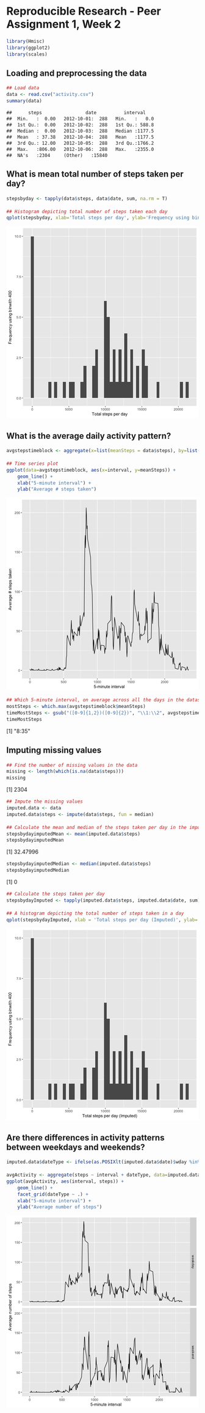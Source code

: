 # Reproducible Research - Peer Assignment 1, Week 2




```r
library(Hmisc)
library(ggplot2)
library(scales)
```

## Loading and preprocessing the data


```r
## Load data
data <- read.csv("activity.csv")
summary(data)
```

```
##      steps                date          interval     
##  Min.   :  0.00   2012-10-01:  288   Min.   :   0.0  
##  1st Qu.:  0.00   2012-10-02:  288   1st Qu.: 588.8  
##  Median :  0.00   2012-10-03:  288   Median :1177.5  
##  Mean   : 37.38   2012-10-04:  288   Mean   :1177.5  
##  3rd Qu.: 12.00   2012-10-05:  288   3rd Qu.:1766.2  
##  Max.   :806.00   2012-10-06:  288   Max.   :2355.0  
##  NA's   :2304     (Other)   :15840
```

## What is mean total number of steps taken per day?


```r
stepsbyday <- tapply(data$steps, data$date, sum, na.rm = T)

## Histogram depicting total number of steps taken each day
qplot(stepsbyday, xlab='Total steps per day', ylab='Frequency using binwith 400', binwidth=400)
```

![plot of chunk 2](figure/2-1.png)

## What is the average daily activity pattern?


```r
avgstepstimeblock <- aggregate(x=list(meanSteps = data$steps), by=list(interval=data$interval), FUN=mean, na.rm=TRUE)

## Time series plot
ggplot(data=avgstepstimeblock, aes(x=interval, y=meanSteps)) +
    geom_line() +
    xlab("5-minute interval") +
    ylab("Average # steps taken")
```

![plot of chunk 3](figure/3-1.png)

```r
## Which 5-minute interval, on average across all the days in the dataset, contains the maximum number of steps
mostSteps <- which.max(avgstepstimeblock$meanSteps)
timeMostSteps <- gsub("([0-9]{1,2})([0-9]{2})", "\\1:\\2", avgstepstimeblock[mostSteps,'interval'])
timeMostSteps
```

[1] "8:35"

## Imputing missing values


```r
## Find the number of missing values in the data
missing <- length(which(is.na(data$steps)))
missing
```

[1] 2304

```r
## Impute the missing values
imputed.data <- data
imputed.data$steps <- impute(data$steps, fun = median)

## Calculate the mean and median of the steps taken per day in the imputed data
stepsbydayimputedMean <- mean(imputed.data$steps)
stepsbydayimputedMean
```

[1] 32.47996

```r
stepsbydayimputedMedian <- median(imputed.data$steps)
stepsbydayimputedMedian
```

[1] 0


```r
## Calculate the steps taken per day
stepsbydayImputed <- tapply(imputed.data$steps, imputed.data$date, sum)

## A histogram depicting the total number of steps taken in a day
qplot(stepsbydayImputed, xlab = 'Total steps per day (Imputed)', ylab='Frequency using binwith 400', binwidth=400)
```

![plot of chunk 5](figure/5-1.png)

## Are there differences in activity patterns between weekdays and weekends?

```r
imputed.data$dateType <- ifelse(as.POSIXlt(imputed.data$date)$wday %in% c(0,6), 'weekend', 'weekday')

avgActivity <- aggregate(steps ~ interval + dateType, data=imputed.data, mean)
ggplot(avgActivity, aes(interval, steps)) + 
    geom_line() + 
    facet_grid(dateType ~ .) +
    xlab("5-minute interval") + 
    ylab("Average number of steps")
```

![plot of chunk 6](figure/6-1.png)
